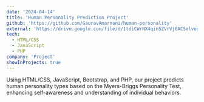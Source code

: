 ```yaml
---
date: '2024-04-14'
title: 'Human Personality Prediction Project'
github: 'https://github.com/GauravAmarnani/human-personality'
external: 'https://drive.google.com/file/d/1tdiCWrNX4qin5ZVrVj0ACSelvod1W4dM/view?usp=drive_link'
tech:
  - HTML/CSS
  - JavaScript
  - PHP
company: 'Project'
showInProjects: true
---
```


Using HTML/CSS, JavaScript, Bootstrap, and PHP, our project predicts human personality types based on the Myers-Briggs Personality Test, enhancing self-awareness and understanding of individual behaviors.